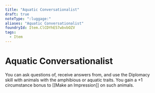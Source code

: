 ```yaml
---
title: "Aquatic Conversationalist"
draft: true
noteType: ":luggage:"
aliases: "Aquatic Conversationalist"
foundryId: Item.ClCDYhE57wbvbOZV
tags:
  - Item
---
```


# Aquatic Conversationalist

You can ask questions of, receive answers from, and use the Diplomacy skill with animals with the amphibious or aquatic traits. You gain a +1 circumstance bonus to [[Make an Impression]] on such animals.
